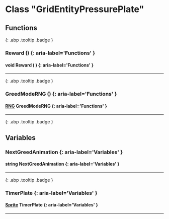 # Class "GridEntityPressurePlate"
## Functions
[ ](#){: .abp .tooltip .badge }
### Reward () {: aria-label='Functions' }
#### void Reward ( )  {: aria-label='Functions' }

___ 
[ ](#){: .abp .tooltip .badge }
### GreedModeRNG () {: aria-label='Functions' }
#### [RNG](../RNG) GreedModeRNG  {: aria-label='Functions' }

___ 
[ ](#){: .abp .tooltip .badge }
## Variables
### NextGreedAnimation {: aria-label='Variables' }
#### string NextGreedAnimation  {: aria-label='Variables' }

___ 
[ ](#){: .abp .tooltip .badge }
### TimerPlate {: aria-label='Variables' }
#### [Sprite](../Sprite) TimerPlate  {: aria-label='Variables' }

___ 
